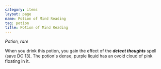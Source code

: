 ```yaml
---
category: items
layout: page
name: Potion of Mind Reading
tag: potion
title: Potion of Mind Reading 
---
```

_Potion, rare_ 

When you drink this potion, you gain the effect of the **_detect thoughts_** spell (save DC 13). The potion's dense, purple liquid has an ovoid cloud of pink floating in it. 